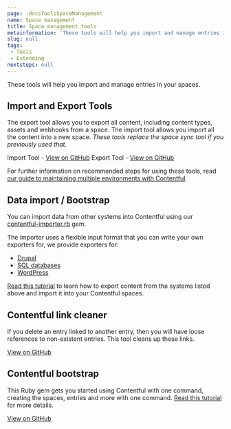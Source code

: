 ```yaml
---
page: :docsToolsSpaceManagement
name: Space management
title: Space management tools
metainformation: 'These tools will help you import and manage entries in your spaces.'
slug: null
tags:
 - Tools
 - Extending
nextsteps: null
---
```


These tools will help you import and manage entries in your spaces.

## Import and Export Tools

The export tool allows you to export all content, including content types, assets and webhooks from a space. The import tool allows you import all the content into a new space. _These tools replace the space sync tool if you previously used that_.

Import Tool - [View on GitHub](https://github.com/contentful/contentful-import)
Export Tool - [View on GitHub](https://github.com/contentful/contentful-export)

For further information on recommended steps for using these tools, read [our guide to maintaining multiple environments with Contentful](/developers/docs/concepts/multiple-environments/).

## Data import / Bootstrap

You can import data from other systems into Contentful using our [contentful-importer.rb](https://github.com/contentful/contentful-importer.rb) gem.

The importer uses a flexible input format that you can write your own exporters for, we provide exporters for:

-   [Drupal](https://github.com/contentful/drupal-exporter.rb)
-   [SQL databases](https://github.com/contentful/database-exporter.rb)
-   [WordPress](https://github.com/contentful/wordpress-exporter.rb)

[Read this tutorial](/developers/docs/tutorials/general/import-and-export/) to learn how to export content from the systems listed above and import it into your Contentful spaces.

## Contentful link cleaner

If you delete an entry linked to another entry, then you will have loose references to non-existent entries. This tool cleans up these links.

[View on GitHub](https://github.com/contentful/contentful-link-cleaner)

## Contentful bootstrap

This Ruby gem gets you started using Contentful with one command, creating the spaces, entries and more with one command. [Read this tutorial](/developers/docs/ruby/tutorials/using-contentful-bootstrap-for-keeping-up-with-your-spaces/) for more details.

[View on GitHub](https://github.com/contentful/contentful-bootstrap.rb)
